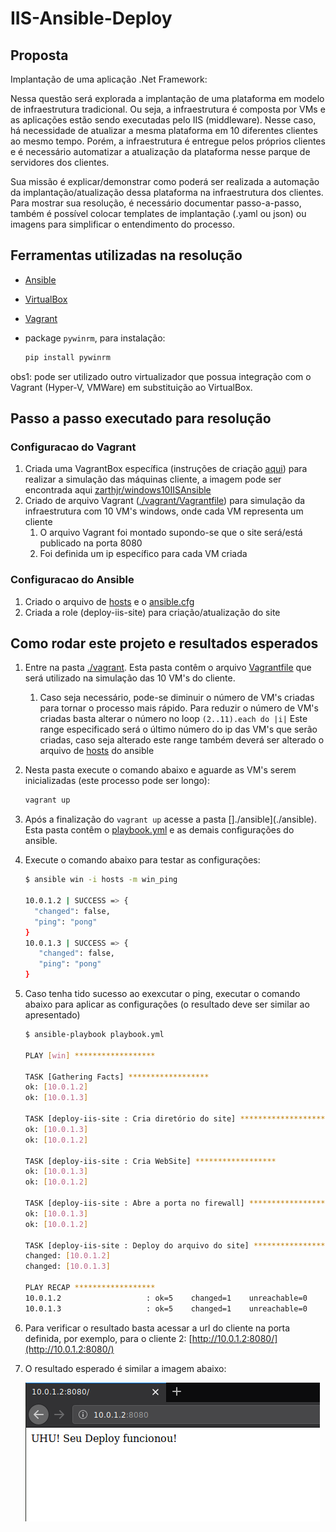 # IIS-Ansible-Deploy

## Proposta

Implantação de uma aplicação .Net Framework:

Nessa questão será explorada a implantação de uma plataforma em modelo de infraestrutura tradicional. Ou seja, a infraestrutura é composta por VMs e as aplicações estão sendo executadas pelo IIS (middleware). Nesse caso, há necessidade de atualizar a mesma plataforma em 10 diferentes clientes ao mesmo tempo. Porém, a infraestrutura é entregue pelos próprios clientes e é necessário automatizar a atualização da plataforma nesse parque de servidores dos clientes.

Sua missão é explicar/demonstrar como poderá ser realizada a automação da implantação/atualização dessa plataforma na infraestrutura dos clientes. Para mostrar sua resolução, é necessário documentar passo-a-passo, também é possível colocar templates de implantação (.yaml ou json) ou imagens para simplificar o entendimento do processo.

## Ferramentas utilizadas na resolução

- [Ansible](https://www.ansible.com/)
- [VirtualBox](https://www.virtualbox.org/wiki/Downloads)
- [Vagrant](https://www.vagrantup.com/)
- package ```pywinrm```, para instalação:

   ```bash
   pip install pywinrm
   ```

obs1: pode ser utilizado outro virtualizador que possua integração com o Vagrant (Hyper-V, VMWare) em substituição ao VirtualBox.

## Passo a passo executado para resolução

### Configuracao do Vagrant

1. Criada uma VagrantBox específica (instruções de criação [aqui](./vargrant_box/README.md)) para realizar a simulação das máquinas cliente, a imagem pode ser encontrada aqui [zarthjr/windows10IISAnsible](https://app.vagrantup.com/zarthjr/boxes/windows10IISAnsible/)
1. Criado de arquivo Vagrant ([./vagrant/Vagrantfile]((./vagrant/Vagrantfile))) para simulação da infraestrutura com 10 VM's windows, onde cada VM representa um cliente
   1. O arquivo Vagrant foi montado supondo-se que o site será/está publicado na porta 8080
   1. Foi definida um ip específico para cada VM criada

### Configuracao do Ansible

1. Criado o arquivo de [hosts](./ansible/hosts) e o [ansible.cfg](./ansible/ansible.cfg)
1. Criada a role (deploy-iis-site) para criação/atualização do site

## Como rodar este projeto e resultados esperados

1. Entre na pasta [./vagrant](./vagrant/). Esta pasta contêm o arquivo [Vagrantfile](./vagrant/Vagrantfile) que será utilizado na simulação das 10 VM's do cliente.
   1. Caso seja necessário, pode-se diminuir o número de VM's criadas para tornar o processo mais rápido.
      Para reduzir o número de VM's criadas basta alterar o número no loop ```(2..11).each do |i|```
      Este range especificado será o último número do ip das VM's que serão criadas, caso seja alterado este range também deverá ser alterado o arquivo de [hosts](./ansible/hosts) do ansible
1. Nesta pasta execute o comando abaixo e aguarde as VM's serem inicializadas (este processo pode ser longo):

    ```bash
    vagrant up
    ```

1. Após a finalização do ```vagrant up``` acesse a pasta []./ansible](./ansible). Esta pasta contêm o [playbook.yml](./ansible/playbook.yml) e as demais configurações do ansible.
1. Execute o comando abaixo para testar as configurações:

    ```bash
    $ ansible win -i hosts -m win_ping

    10.0.1.2 | SUCCESS => {
      "changed": false,
      "ping": "pong"
    }
    10.0.1.3 | SUCCESS => {
       "changed": false,
       "ping": "pong"
    }
    ```

1. Caso tenha tido sucesso ao exexcutar o ping, executar o comando abaixo para aplicar as configurações (o resultado deve ser similar ao apresentado)

    ```bash
    $ ansible-playbook playbook.yml
  
    PLAY [win] ******************

    TASK [Gathering Facts] ******************
    ok: [10.0.1.2]
    ok: [10.0.1.3]

    TASK [deploy-iis-site : Cria diretório do site] *******************
    ok: [10.0.1.3]
    ok: [10.0.1.2]

    TASK [deploy-iis-site : Cria WebSite] ******************
    ok: [10.0.1.3]
    ok: [10.0.1.2]

    TASK [deploy-iis-site : Abre a porta no firewall] *******************
    ok: [10.0.1.3]
    ok: [10.0.1.2]

    TASK [deploy-iis-site : Deploy do arquivo do site] ******************
    changed: [10.0.1.2]
    changed: [10.0.1.3]

    PLAY RECAP ******************
    10.0.1.2                   : ok=5    changed=1    unreachable=0    failed=0
    10.0.1.3                   : ok=5    changed=1    unreachable=0    failed=0  
    ```
1. Para verificar o resultado basta acessar a url do cliente na porta definida, por exemplo, para o cliente 2: [http://10.0.1.2:8080/](http://10.0.1.2:8080/)

1. O resultado esperado é similar a imagem abaixo:

    ![alt text](./images/10.0.1.2:8080.png "Resultado Cliente")